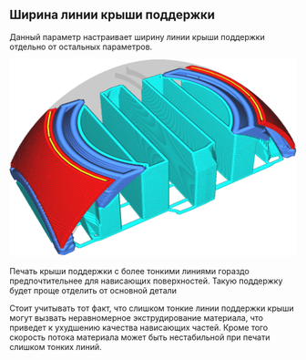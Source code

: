 Ширина линии крыши поддержки
----
Данный параметр настраивает ширину линии крыши поддержки отдельно от остальных параметров.

![Линии крыши поддержки шире чем остальные](../../../articles/images/support_roof_line_width.png)

Печать крыши поддержки с более тонкими линиями гораздо предпочтительнее для нависающих поверхностей. Такую поддержку будет проще отделить от основной детали

Стоит учитывать тот факт, что слишком тонкие линии поддержки крыши могут вызвать неравномерное экструдирование материала, что приведет к ухудшению качества нависающих частей. Кроме того скорость потока материала может быть нестабильной при печати слишком тонких линий.